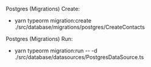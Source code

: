 Postgres (Migrations) Create:

- yarn typeorm migration:create ./src/database/migrations/postgres/CreateContacts

Postgres (Migrations) Run:

- yarn typeorm migration:run -- -d ./src/database/datasources/PostgresDataSource.ts
